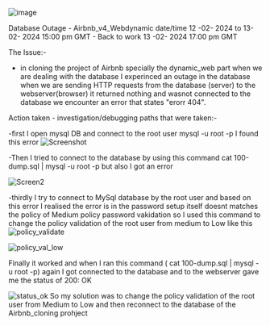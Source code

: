 
![image](https://github.com/AsmaaShehataa/alx-system_engineering-devops/assets/72894781/a5904569-4213-491f-a29d-c09c811b9bab)


Database Outage - Airbnb_v4_Webdynamic date/time 12 -02- 2024 to 13- 02- 2024 15:00 pm GMT - Back to work  13 -02- 2024 17:00 pm GMT

The Issue:-
- in cloning the project of Airbnb specially the dynamic_web part when we are dealing with the database
I experinced an outage in the database when we are sending HTTP requests from the database (server) to the webserver(browser) it returned nothing and wasnot connected to the database we encounter an error that states "erorr 404".


Action taken - investigation/debugging paths that were taken:- 

-first I open mysql DB and connect to the root user 
mysql -u root -p 
I found this error 
![Screenshot](/images/Screenshot.png)

-Then I tried to connect to the database by using this command 
cat 100-dump.sql | mysql -u root -p
 but also I got an error 

 ![Screen2](/images/Screen2.png)

-thirdly I try to connect to MySql database by the root user and based on this error I realised the error is in the password setup itself doesnt matches the policy of Medium policy password vakidation 
so I used this command to change the policy validation of the root user from medium to Low 
like this 
![policy_validate](/images/policy_validate.png)

![policy_val_low](/images/policy_val_low.png)

Finally it worked and when I ran this command  ( cat 100-dump.sql | mysql -u root -p) again 
I got connected to the database and to the webserver gave me the status of 200: OK

![status_ok](//images/status_ok.png)
So my solution was to change the policy validation of the root user from Medium to Low and then reconnect to the database of the Airbnb_cloning prohject




